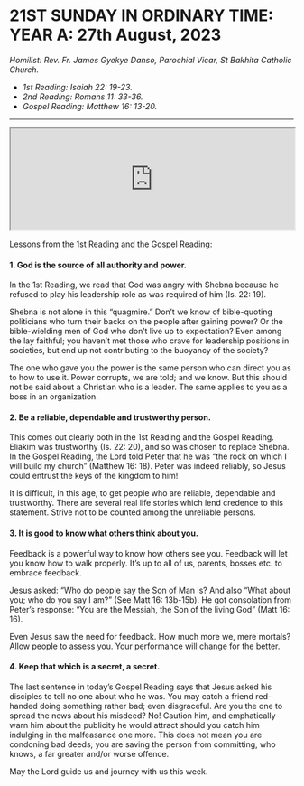 # 21ST SUNDAY IN ORDINARY TIME: YEAR A: 27th August, 2023
_Homilist: Rev. Fr. James Gyekye Danso, Parochial Vicar, St Bakhita Catholic Church._

- _1st Reading: Isaiah 22: 19-23._
- _2nd Reading: Romans 11: 33-36._
- _Gospel Reading: Matthew 16: 13-20._

---

<iframe src="https://podcasters.spotify.com/pod/show/sbcclashibi/embed/episodes/Sermons-at-Bakhita-21st-Sunday-in-Ordinary-Time-Year-A---Rev-Fr-James-Danso-e28itlf" height="180px" width="100% frameborder="0" scrolling="no"></iframe>

Lessons from the 1st Reading and the Gospel Reading:

#### 1. God is the source of all authority and power.
 In the 1st Reading, we read that God was angry with Shebna because he refused to play his leadership role as was required of him (Is. 22: 19).

Shebna is not alone in this “quagmire.” Don’t we know of bible-quoting politicians who turn their backs on the people after gaining power? Or the bible-wielding men of God who don’t live up to expectation? Even among the lay faithful; you haven’t met those who crave for leadership positions in societies, but end up not contributing to the buoyancy of the society?

The one who gave you the power is the same person who can direct you as to how to use it. Power corrupts, we are told; and we know. But this should not be said about a Christian who is a leader. The same applies to you as a boss in an organization. 

#### 2. Be a reliable, dependable and trustworthy person. 
This comes out clearly both in the 1st Reading and the Gospel Reading. Eliakim was trustworthy (Is. 22: 20), and so was chosen to replace Shebna. In the Gospel Reading, the Lord told Peter that he was “the rock on which I will build my church” (Matthew 16: 18). Peter was indeed reliably, so Jesus could entrust the keys of the kingdom to him!

It is difficult, in this age, to get people who are reliable, dependable and trustworthy. There are several real life stories which lend credence to this statement. Strive not to be counted among the unreliable persons.

#### 3. It is good to know what others think about you.
Feedback is a powerful way to know how others see you. Feedback will let you know how to walk properly. It’s up to all of us, parents, bosses etc. to embrace feedback.

Jesus asked: “Who do people say the Son of Man is? And also “What about you; who do you say I am?” (See Matt 16: 13b-15b). He got consolation from Peter’s response: “You are the Messiah, the Son of the living God” (Matt 16: 16).

Even Jesus saw the need for feedback. How much more we, mere mortals? Allow people to assess you. Your performance will change for the better.

#### 4. Keep that which is a secret, a secret. 
The last sentence in today’s Gospel Reading says that Jesus asked his disciples to tell no one about who he was. You may catch a friend red-handed doing something rather bad; even disgraceful. Are you the one to spread the news about his misdeed? No! Caution him, and emphatically warn him about the publicity he would attract should you catch him indulging in the malfeasance one more. This does not mean you are condoning bad deeds; you are saving the person from committing, who knows, a far greater and/or worse offence.

May the Lord guide us and journey with us this week.